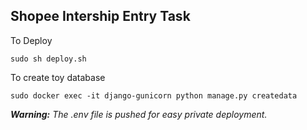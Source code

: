 ## Shopee Intership Entry Task 
To Deploy
```console
sudo sh deploy.sh
```
To create toy database
```console
sudo docker exec -it django-gunicorn python manage.py createdata
```

_**Warning:** The .env file is pushed for easy private deployment._
